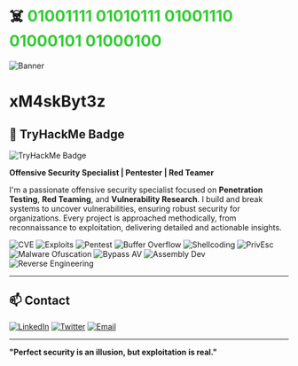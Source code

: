 #       ☠️ <span style="color:   #32CD32;">  01001111 01010111 01001110 01000101 01000100</span>
![Banner](https://github.com/xM4skByt3z/Gifs/blob/main/HackThePlanet.gif)
# xM4skByt3z
## 🚀 TryHackMe Badge

![TryHackMe Badge](https://tryhackme-badges.s3.amazonaws.com/2081945.png)

**Offensive Security Specialist | Pentester | Red Teamer**

I'm a passionate offensive security specialist focused on **Penetration Testing**, **Red Teaming**, and **Vulnerability Research**. I build and break systems to uncover vulnerabilities, ensuring robust security for organizations. Every project is approached methodically, from reconnaissance to exploitation, delivering detailed and actionable insights.

![CVE](https://img.shields.io/badge/CVE-1%20Found-808080?style=flat&logoColor=white) ![Exploits](https://img.shields.io/badge/Exploits-Custom%20Made-808080?style=flat&logoColor=white) ![Pentest](https://img.shields.io/badge/Pentest-Web%20%26%20Network-808080?style=flat&logoColor=white) ![Buffer Overflow](https://img.shields.io/badge/Buffer%20Overflow-Exploited-808080?style=flat&logoColor=white) ![Shellcoding](https://img.shields.io/badge/Shellcoding-Advanced-808080?style=flat&logoColor=white) ![PrivEsc](https://img.shields.io/badge/Privilege%20Escalation-Expert-808080?style=flat&logoColor=white) 
![Malware Ofuscation](https://img.shields.io/badge/Malware%20Ofuscation-Expert-808080?style=flat&logoColor=white) ![Bypass AV](https://img.shields.io/badge/Bypass%20AV-Advanced-808080?style=flat&logoColor=white) ![Assembly Dev](https://img.shields.io/badge/Assembly%20Development-Pro-808080?style=flat&logoColor=white) ![Reverse Engineering](https://img.shields.io/badge/Reverse%20Engineering-Expert-808080?style=flat&logoColor=white) 

---

## 📫 Contact

[![LinkedIn](https://img.shields.io/badge/LinkedIn-808080?style=flat&logo=linkedin&logoColor=white)](https://www.linkedin.com/in/deivid-kelven-5a1308287/) [![Twitter](https://img.shields.io/badge/Twitter-808080?style=flat&logo=twitter&logoColor=white)](https://twitter.com/?) [![Email](https://img.shields.io/badge/Email-808080?style=flat&logo=gmail&logoColor=white)](mailto:contato.deividkelven@gmail.com)  

---

**"Perfect security is an illusion, but exploitation is real."**
